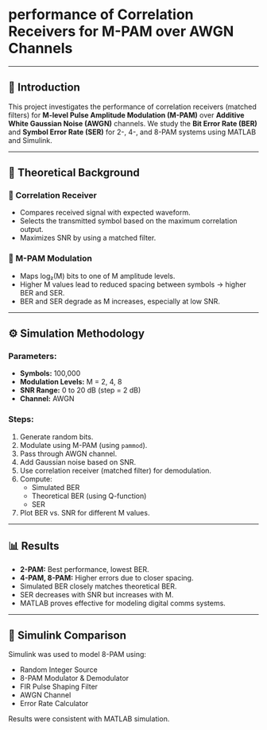 # performance of Correlation Receivers for M-PAM over AWGN Channels  


---

## 📌 Introduction

This project investigates the performance of correlation receivers (matched filters) for **M-level Pulse Amplitude Modulation (M-PAM)** over **Additive White Gaussian Noise (AWGN)** channels. We study the **Bit Error Rate (BER)** and **Symbol Error Rate (SER)** for 2-, 4-, and 8-PAM systems using MATLAB and Simulink.

---

## 📖 Theoretical Background

### 🔹 Correlation Receiver
- Compares received signal with expected waveform.
- Selects the transmitted symbol based on the maximum correlation output.
- Maximizes SNR by using a matched filter.

### 🔹 M-PAM Modulation
- Maps log₂(M) bits to one of M amplitude levels.
- Higher M values lead to reduced spacing between symbols → higher BER and SER.
- BER and SER degrade as M increases, especially at low SNR.

---

## ⚙️ Simulation Methodology

### Parameters:
- **Symbols:** 100,000
- **Modulation Levels:** M = 2, 4, 8
- **SNR Range:** 0 to 20 dB (step = 2 dB)
- **Channel:** AWGN

### Steps:
1. Generate random bits.
2. Modulate using M-PAM (using `pammod`).
3. Pass through AWGN channel.
4. Add Gaussian noise based on SNR.
5. Use correlation receiver (matched filter) for demodulation.
6. Compute:
   - Simulated BER
   - Theoretical BER (using Q-function)
   - SER
7. Plot BER vs. SNR for different M values.

---

## 📊 Results

- **2-PAM:** Best performance, lowest BER.
- **4-PAM, 8-PAM:** Higher errors due to closer spacing.
- Simulated BER closely matches theoretical BER.
- SER decreases with SNR but increases with M.
- MATLAB proves effective for modeling digital comms systems.

---

## 🔁 Simulink Comparison

Simulink was used to model 8-PAM using:
- Random Integer Source  
- 8-PAM Modulator & Demodulator  
- FIR Pulse Shaping Filter  
- AWGN Channel  
- Error Rate Calculator  

Results were consistent with MATLAB simulation.


